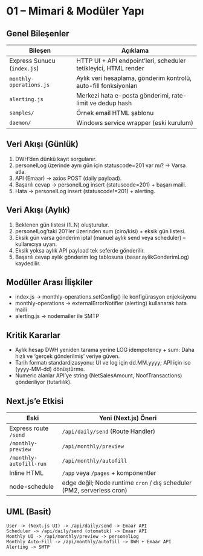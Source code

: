 # 01 – Mimari & Modüler Yapı

## Genel Bileşenler
| Bileşen | Açıklama |
|---------|----------|
| Express Sunucu (`index.js`) | HTTP UI + API endpoint’leri, scheduler tetikleyici, HTML render |
| `monthly-operations.js` | Aylık veri hesaplama, gönderim kontrolü, auto-fill fonksiyonları |
| `alerting.js` | Merkezi hata e-posta gönderimi, rate-limit ve dedup hash |
| `samples/` | Örnek email HTML şablonu |
| `daemon/` | Windows service wrapper (eski kurulum) |

## Veri Akışı (Günlük)
1. DWH’den dünkü kayıt sorgulanır.
2. personelLog üzerinde aynı gün için statuscode=201 var mı? → Varsa atla.
3. API (Emaar) → axios POST (daily payload).
4. Başarılı cevap → personelLog insert (statuscode=201) + başarı maili.
5. Hata → personelLog insert (statuscode!=201) + alerting.

## Veri Akışı (Aylık)
1. Beklenen gün listesi (1..N) oluşturulur.
2. personelLog’taki 201’ler üzerinden sum (ciro/kisi) + eksik gün listesi.
3. Eksik gün varsa gönderim iptal (manuel aylık send veya scheduler) – kullanıcıya uyarı.
4. Eksik yoksa aylık API payload tek seferde gönderilir.
5. Başarılı cevap aylık gönderim log tablosuna (basar.aylikGonderimLog) kaydedilir.

## Modüller Arası İlişkiler
- index.js → monthly-operations.setConfig() ile konfigürasyon enjeksiyonu
- monthly-operations → externalErrorNotifier (alerting) kullanarak hata maili
- alerting.js → nodemailer ile SMTP

## Kritik Kararlar
- Aylık hesap DWH yeniden tarama yerine LOG idempotency + sum: Daha hızlı ve ‘gerçek gönderilmiş’ veriye güven.
- Tarih formatı standardizasyonu: UI ve log için dd.MM.yyyy; API için iso (yyyy-MM-dd) dönüştürme.
- Numeric alanlar API’ye string (NetSalesAmount, NoofTransactions) gönderiliyor (tutarlılık).

## Next.js’e Etkisi
| Eski | Yeni (Next.js) Öneri |
|------|----------------------|
| Express route `/send` | `/api/daily/send` (Route Handler) |
| `/monthly-preview` | `/api/monthly/preview` |
| `/monthly-autofill-run` | `/api/monthly/autofill` |
| Inline HTML | `/app` veya `/pages` + komponentler |
| node-schedule | edge değil; Node runtime `cron` / dış scheduler (PM2, serverless cron) |

## UML (Basit)
```
User -> (Next.js UI) -> /api/daily/send -> Emaar API
Scheduler -> /api/daily/send (otomatik) -> Emaar API
Monthly UI -> /api/monthly/preview -> personelLog
Monthly Auto-Fill -> /api/monthly/autofill -> DWH + Emaar API
Alerting -> SMTP
```
